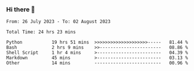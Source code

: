 ### Hi there 👋

<!--
**ututono/ututono** is a ✨ _special_ ✨ repository because its `README.md` (this file) appears on your GitHub profile.

Here are some ideas to get you started:

- 🔭 I’m currently working on ...
- 🌱 I’m currently learning ...
- 👯 I’m looking to collaborate on ...
- 🤔 I’m looking for help with ...
- 💬 Ask me about ...
- 📫 How to reach me: ...
- 😄 Pronouns: ...
- ⚡ Fun fact: ...
-->



<!--START_SECTION:waka-->

```text
From: 26 July 2023 - To: 02 August 2023

Total Time: 24 hrs 23 mins

Python           19 hrs 51 mins  >>>>>>>>>>>>>>>>>>>>-----   81.44 %
Bash             2 hrs 9 mins    >>-----------------------   08.86 %
Shell Script     1 hr 4 mins     >------------------------   04.39 %
Markdown         45 mins         >------------------------   03.13 %
Other            14 mins         -------------------------   00.96 %
```

<!--END_SECTION:waka-->
